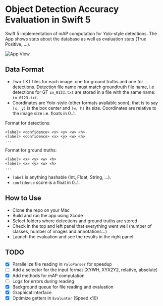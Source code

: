 # Object Detection Accuracy Evaluation in Swift 5

Swift 5 implementation of mAP computation for Yolo-style detections. The App shows stats about the database as well as evaluation stats (True Positive, ...).

![App View](https://github.com/laclouis5/ObjectDetectionEvaluator/blob/master/App%20Image.png "Main View of the App")

## Data Format
* Two TXT files for each image: one for ground truths and one for detections. Detection file name must match groundtruth file name, i.e detections for GT `im_0123.txt` are stored in a file with the same name: `im_0123.txt`.
* Coordinates are Yolo-style (other formats available soon), that is to say `(x, y)` is the box center and `(w, h)` its size. Coordinates are relative to the image size i.e. floats in 0..1.

Format for detections:
```
<label> <confidence> <x> <y> <w> <h>
<label> <confidence> <x> <y> <w> <h>
...
````

Format for ground truths:
```
<label> <x> <y> <w> <h>
<label> <x> <y> <w> <h>
...
````

* `label` is anything hashable (Int, Float, String, ...).
* `confidence` score is a float in 0..1.

## How to Use
* Clone the repo on your Mac
* Build and run the app using Xcode
* Select folders where detections and ground truths are stored
* Check in the top and left panel that everything went well (number of classes, number of images and annotations...)
* Launch the evaluation and see the results in the right panel

## TODO
- [x] Parallelize file reading in `YoloParser` for speedup
- [ ] Add a selector for the input format (XYWH, XYX2Y2, relative, absolute)
- [x] Add methods for mAP computation
- [ ] Logs for errors during reading
- [x] Background queue for file reading and evaluation
- [x] Graphical interface
- [x] Optimize getters in `Evaluator` (Speed x10)
